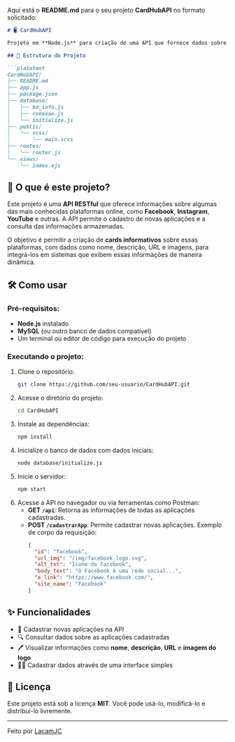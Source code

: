Aqui está o **README.md** para o seu projeto **CardHubAPI** no formato solicitado:

```markdown
# 🖥️ CardHubAPI

Projeto em **Node.js** para criação de uma API que fornece dados sobre aplicações web como Facebook, Instagram, YouTube, entre outras.

## 📂 Estrutura do Projeto

```plaintext
CardHubAPI/
├── README.md
├── app.js
├── package.json
├── database/
│   ├── bd_info.js
│   ├── conexao.js
│   └── initialize.js
├── public/
│   └── scss/
│       └── main.scss
├── routes/
│   └── router.js
└── views/
    └── index.ejs
```

## 🚀 O que é este projeto?

Este projeto é uma **API RESTful** que oferece informações sobre algumas das mais conhecidas plataformas online, como **Facebook**, **Instagram**, **YouTube** e outras. A API permite o cadastro de novas aplicações e a consulta das informações armazenadas.

O objetivo é permitir a criação de **cards informativos** sobre essas plataformas, com dados como nome, descrição, URL e imagens, para integrá-los em sistemas que exibem essas informações de maneira dinâmica.

## 🛠️ Como usar

### Pré-requisitos:
- **Node.js** instalado
- **MySQL** (ou outro banco de dados compatível)
- Um terminal ou editor de código para execução do projeto

### Executando o projeto:
1. Clone o repositório:
   ```sh
   git clone https://github.com/seu-usuario/CardHubAPI.git
   ```
2. Acesse o diretório do projeto:
   ```sh
   cd CardHubAPI
   ```
3. Instale as dependências:
   ```sh
   npm install
   ```
4. Inicialize o banco de dados com dados iniciais:
   ```sh
   node database/initialize.js
   ```
5. Inicie o servidor:
   ```sh
   npm start
   ```
6. Acesse a API no navegador ou via ferramentas como Postman:
   - **GET `/api`**: Retorna as informações de todas as aplicações cadastradas.
   - **POST `/cadastrarApp`**: Permite cadastrar novas aplicações. Exemplo de corpo da requisição:
     ```json
     {
       "id": "facebook",
       "url_img": "/img/facebook_logo.svg",
       "alt_txt": "Ícone do Facebook",
       "body_text": "O Facebook é uma rede social...",
       "a_link": "https://www.facebook.com/",
       "site_name": "Facebook"
     }
     ```

## ✨ Funcionalidades
- 📖 Cadastrar novas aplicações na API
- 🔍 Consultar dados sobre as aplicações cadastradas
- 🖊️ Visualizar informações como **nome**, **descrição**, **URL** e **imagem do logo**
- 🧑‍💻 Cadastrar dados através de uma interface simples

## 📜 Licença
Este projeto está sob a licença **MIT**. Você pode usá-lo, modificá-lo e distribuí-lo livremente.

---

Feito por [LacamJC](https://github.com/LacamJC)
```
